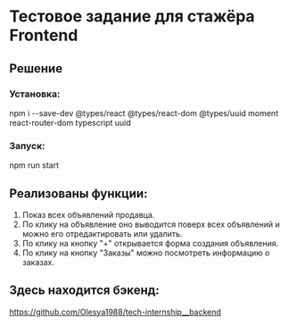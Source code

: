# Тестовое задание для стажёра Frontend

## Решение
### Установка:

npm i --save-dev @types/react @types/react-dom @types/uuid moment react-router-dom typescript uuid

### Запуск:
npm run start

## Реализованы функции:
1. Показ всех объявлений продавца.
2. По клику на объявление оно выводится поверх всех объявлений и можно его отредактировать или удалить.
3. По клику на кнопку "+" открывается форма создания объявления.
4. По клику на кнопку "Заказы" можно посмотреть информацию о заказах.

## Здесь находится бэкенд:
https://github.com/Olesya1988/tech-internship__backend
